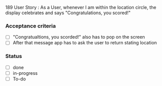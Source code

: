 189 User Story : As a User, whenever I am within the location circle, the display celebrates and says "Congratulations, you scored!" <br>
### Acceptance criteria <br>
- [ ] "Congratualtions, you scorded!" also has to pop on the screen 
- [ ] After that message app has to ask the user to return stating location
### Status 
- [ ] done
- [ ] in-progress
- [ ] To-do
